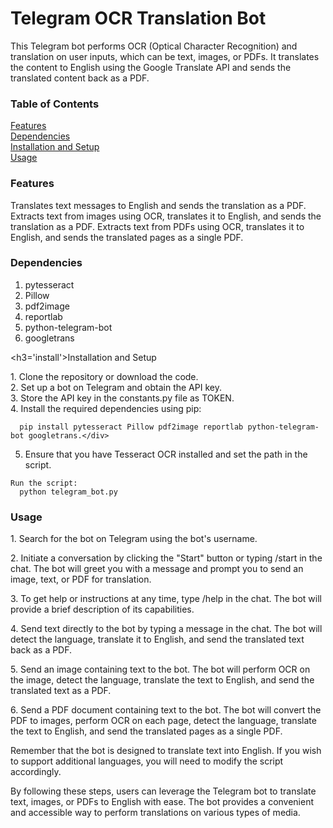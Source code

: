 <h1>Telegram OCR Translation Bot</h1>

This Telegram bot performs OCR (Optical Character Recognition) and translation on user inputs, which can be text, images, or PDFs. It translates the content to English using the Google Translate API and sends the translated content back as a PDF.

<h3>Table of Contents</h3>

<div style="display: flex; flex-direction: column; margin-right: 10px">
  <div><a href="features">Features</a></div>
  <div><a href="deps">Dependencies</a></div>
  <div><a href="install">Installation and Setup</a></div>
  <div><a href="usage">Usage</a></div>
 </div>
<h3 id="features">Features</h3>

Translates text messages to English and sends the translation as a PDF.
Extracts text from images using OCR, translates it to English, and sends the translation as a PDF.
Extracts text from PDFs using OCR, translates it to English, and sends the translated pages as a single PDF.

<h3 id='deps'>Dependencies</h3>

<ol>
  <li>pytesseract</li>
  <li>Pillow</li>
  <li>pdf2image</li>
  <li>reportlab</li>
  <li>python-telegram-bot</li>
  <li>googletrans</li>
</ol>

<h3='install'>Installation and Setup</h3>

<div>
  <div>1. Clone the repository or download the code.</div>
  <div>2. Set up a bot on Telegram and obtain the API key.</div>
  <div>3. Store the API key in the constants.py file as TOKEN.</div>
   <div>4. Install the required dependencies using pip:
     
      pip install pytesseract Pillow pdf2image reportlab python-telegram-bot googletrans.</div>
  
  5. Ensure that you have Tesseract OCR installed and set the path in the script.
      
    Run the script:
      python telegram_bot.py
  </div>
<h3 id='usage'>Usage</h3>

<p>1. Search for the bot on Telegram using the bot's username.</p>
<p>2. Initiate a conversation by clicking the "Start" button or typing /start in the chat. The bot will greet you with a message and prompt you to send an image, text, or PDF for translation.</p>
<p>3. To get help or instructions at any time, type /help in the chat. The bot will provide a brief description of its capabilities.
<p>4. Send text directly to the bot by typing a message in the chat. The bot will detect the language, translate it to English, and send the translated text back as a PDF.</p>
<p>5. Send an image containing text to the bot. The bot will perform OCR on the image, detect the language, translate the text to English, and send the translated text as a PDF.</p>
<p>6. Send a PDF document containing text to the bot. The bot will convert the PDF to images, perform OCR on each page, detect the language, translate the text to English, and send the translated pages as a single PDF.</p>

  Remember that the bot is designed to translate text into English. If you wish to support additional languages, you will need to modify the script accordingly.

By following these steps, users can leverage the Telegram bot to translate text, images, or PDFs to English with ease. The bot provides a convenient and accessible way to perform translations on various types of media.




